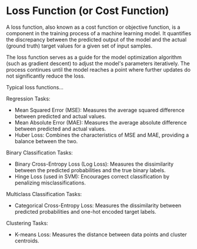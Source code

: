# Loss Function (or Cost Function)

A loss function, also known as a cost function or objective function, is a component in the training process of a machine learning model. It quantifies the discrepancy between the predicted output of the model and the actual (ground truth) target values for a given set of input samples. 

The loss function serves as a guide for the model optimization algorithm (such as gradient descent) to adjust the model's parameters iteratively. The process continues until the model reaches a point where further updates do not significantly reduce the loss.

Typical loss functions…

Regression Tasks:
* Mean Squared Error (MSE): Measures the average squared difference between predicted and actual values.
* Mean Absolute Error (MAE): Measures the average absolute difference between predicted and actual values.
* Huber Loss: Combines the characteristics of MSE and MAE, providing a balance between the two.

Binary Classification Tasks:
* Binary Cross-Entropy Loss (Log Loss): Measures the dissimilarity between the predicted probabilities and the true binary labels.
* Hinge Loss (used in SVM): Encourages correct classification by penalizing misclassifications.

Multiclass Classification Tasks:
* Categorical Cross-Entropy Loss: Measures the dissimilarity between predicted probabilities and one-hot encoded target labels.

Clustering Tasks:
* K-means Loss: Measures the distance between data points and cluster centroids.

